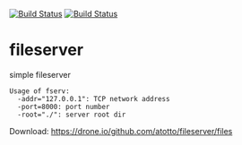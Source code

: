 [![Build Status](https://drone.io/github.com/atotto/fileserver/status.png)](https://drone.io/github.com/atotto/fileserver/latest)
[![Build Status](https://app.wercker.com/status/ba46e98dfaa1b51e46ad449aba206acd/s/master "wercker status")](https://app.wercker.com/project/byKey/ba46e98dfaa1b51e46ad449aba206acd)

fileserver
==========

simple fileserver

```
Usage of fserv:
  -addr="127.0.0.1": TCP network address
  -port=8000: port number
  -root="./": server root dir
```

Download: https://drone.io/github.com/atotto/fileserver/files
